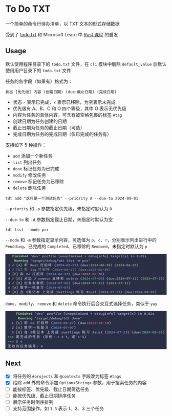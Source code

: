 # To Do TXT

一个简单的命令行待办清单，以 TXT 文本的形式存储数据

受到了 [todo.txt](https://github.com/todotxt/todo.txt) 和 Microsoft Learn 中 [Rust 课程](https://learn.microsoft.com/zh-cn/training/modules/rust-create-command-line-program/) 的启发

## Usage

默认使用程序目录下的 `todo.txt` 文件，在 `cli` 模块中删除 `default_value` 后默认使用用户目录下的 `todo.txt` 文件

任务的各字段（如果有）格式为：

```
状态 [优先级] 内容 (创建日期) (due:截止日期) (完成日期)
```

- 状态 `✓` 表示已完成，`✗` 表示已移除，为空表示未完成
- 优先级有 A、B、C 和 O 四个等级，其中 O 表示无优先级
- 内容为任务的具体内容，可含有被空格包裹的标签 `#tag`
- 创建日期为任务创建的日期
- 截止日期为任务的截止日期（可选）
- 完成日期为任务的完成日期（仅已完成的任务有）

支持如下 5 种操作：

- `add` 添加一个新任务
- `list` 列出任务
- `done` 标记任务为已完成
- `modify` 修改任务
- `remove` 标记任务为已移除
- `delete` 删除任务

```shell
tdt add "这只是一个测试任务" --priority A --due-to 2024-09-01
```

`--priority` 和 `-p` 参数指定优先级，未指定时默认为 `O`

`--due-to` 和 `-d` 参数指定截止日期，未指定时默认为空

```shell
tdt list --mode pcr
```

`--mode` 和 `-m` 参数指定显示内容，可选值为 `p`、`c`、`r`，分别表示列出进行中的 `Pendding`、已完成的 `Completed`、已移除的 `Removed`，未指定时默认为 `p`

![list](./screenshots/tdt-list.png)

`done`、`modify`、`remove` 和 `delete` 命令执行后会交互式选择任务，类似于 `yay`

![done](./screenshots/tdt-done.png)

## Next

- [x] 将任务的 `#projects` 和 `@contexts` 字段改为标签 `#tags`
- [x] 给除 `add` 外的命令添加 `Option<String>` 参数，用于搜索任务的内容
- [ ] 能按标签、优先级、截止日期筛选任务
- [ ] 能按优先级、截止日期排序任务
- [ ] 展示任务时倒序排列
- [ ] 支持范围操作，如 `1-3` 表示 1、2、3 三个任务
